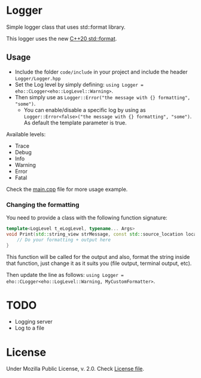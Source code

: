 # Logger

Simple logger class that uses std::format library.

This logger uses the new [C++20 std::format](https://en.cppreference.com/w/cpp/utility/format/format).

## Usage

- Include the folder `code/include` in your project and include the header `Logger/Logger.hpp`
- Set the Log level by simply defining: `using Logger = eho::CLogger<eho::LogLevel::Warning>`.
- Then simply use as `Logger::Error("the message with {} formatting", "some")`.
  - You can enable/disable a specific log by using as `Logger::Error<false>("the message with {} formatting", "some")`. As default the template parameter is true.

Available levels:

- Trace
- Debug
- Info
- Warning
- Error
- Fatal

Check the [main.cpp](code/src/main.cpp) file for more usage example.

### Changing the formatting

You need to provide a class with the following function signature:

```c++
template<LogLevel t_eLogLevel, typename... Args>
void Print(std::string_view strMessage, const std::source_location location, const Args &...args) {
    // Do your formatting + output here
}
```

This function will be called for the output and also, format the string inside that function, just change it as it suits you (file output, terminal output, etc).

Then update the line as follows: `using Logger = eho::CLogger<eho::LogLevel::Warning, MyCustomFormatter>`.

# TODO

- Logging server
- Log to a file

# License

Under Mozilla Public License, v. 2.0. Check [License file](LICENSE).
